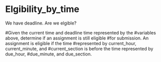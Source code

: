 # Elgibility_by_time
We have deadline. Are we elgible?


#Given the current time and deadline time represented by the
#variables above, determine if an assignment is still eligible
#for submission. An assignment is eligible if the time
#represented by current_hour, current_minute, and
#current_section is before the time represented by due_hour,
#due_minute, and due_section.
